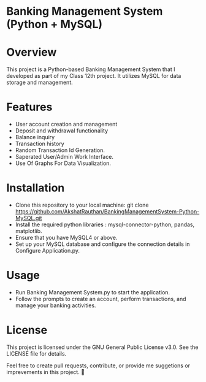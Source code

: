 # Banking Management System (Python + MySQL)

# Overview
This project is a Python-based Banking Management System that I developed as part of my Class 12th project. It utilizes MySQL for data storage and management.

# Features 
* User account creation and management
* Deposit and withdrawal functionality
* Balance inquiry
* Transaction history
* Random Transaction Id Generation.
* Saperated User/Admin Work Interface.
* Use Of Graphs For Data Visualization.

# Installation 
* Clone this repository to your local machine: git clone https://github.com/AkshatRauthan/BankingManagementSystem-Python-MySQL.git
* Install the required python libraries : mysql-connector-python, pandas, matplotlib.
* Ensure that you have MySQL4 or above.
* Set up your MySQL database and configure the connection details in Configure Application.py.

# Usage
* Run Banking Management System.py to start the application.
* Follow the prompts to create an account, perform transactions, and manage your banking activities.

# License
This project is licensed under the GNU General Public License v3.0. See the LICENSE file for details.


Feel free to create pull requests, contribute, or provide me suggetions or imprevements in this project. 🚀

